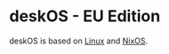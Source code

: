 # deskOS - EU Edition

deskOS is based on [Linux](https://en.wikipedia.org/wiki/Linux) and [NixOS](https://nixos.org/).
